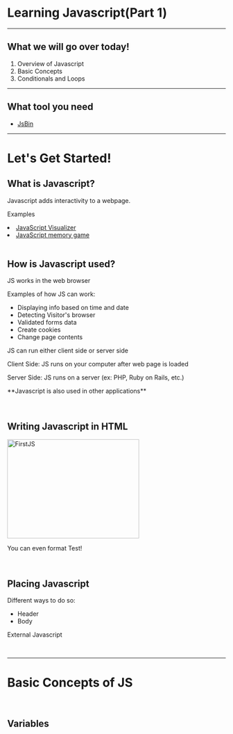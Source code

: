 <!-- Created by Ethan Chiu November, 17, 2015 . Main Source & Inspiration: SoloLearn's Javascript App-->
<b><h1>Learning Javascript(Part 1)</h1></b>
<hr>
<h2>What we will go over today!</h2>
<ol>
    <li>Overview of Javascript</li>
    <li>Basic Concepts</li>
    <li>Conditionals and Loops</li>
</ol>
<hr>
<h2>What tool you need</h2>
<ul>
    <li><a href="http://www.jsbin.com/">JsBin</a></li>
</ul>
<hr>
<h1>Let's Get Started!</h1>
<h2>What is Javascript?</h2>
<p>Javascript adds interactivity to a webpage.<p>
<p>Examples</p>
<li><a href="http://codepen.io/HarrisCarney/pen/dPjKyK">JavaScript Visualizer</a></li>
<li><a href="http://codepen.io/natewiley/pen/HBrbL">JavaScript memory game</a></li>
<br>
<h2>How is Javascript used?</h2>
<p>JS works in the web browser</p>
<p>Examples of how JS can work:</p>
<ul>
    <li>Displaying info based on time and date</li>
    <li>Detecting Visitor's browser</li>
    <li>Validated forms data</li>
    <li>Create cookies</li>
    <li>Change page contents</li>
</ul>
<p>JS can run either client side or server side</p>
<p>Client Side: JS runs on your computer after web page is loaded</p>
<p>Server Side: JS runs on a server (ex: PHP, Ruby on Rails, etc.)</p>
<p>**Javascript is also used in other applications**</p>
<br>

<h2>Writing Javascript in HTML</h2>
<img src="http://i.imgur.com/4ZrSFVh.png" alt="FirstJS" style="width:304px;height:228px;">
<p>You can even format Test!</p>

<br>
<h2>Placing Javascript</h2>
<p>Different ways to do so:</p>
<ul>
    <li>Header</li>
    <li>Body</li>
</ul>
<p>External Javascript</p>

<br>
<hr>
<h1>Basic Concepts of JS</h1>
<br>
<h2>Variables</h2>

